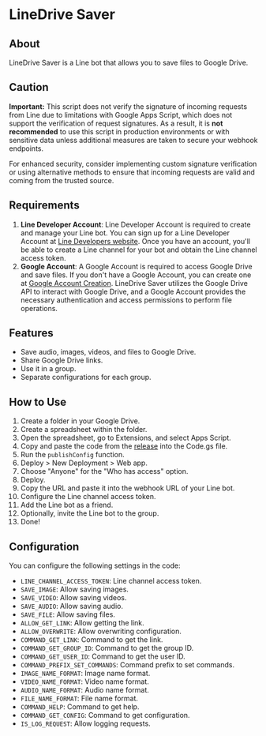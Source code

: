 # LineDrive Saver

## About

LineDrive Saver is a Line bot that allows you to save files to Google Drive.

## Caution

**Important:** This script does not verify the signature of incoming requests from Line due to limitations with Google Apps Script, which does not support the verification of request signatures. As a result, it is **not recommended** to use this script in production environments or with sensitive data unless additional measures are taken to secure your webhook endpoints.

For enhanced security, consider implementing custom signature verification or using alternative methods to ensure that incoming requests are valid and coming from the trusted source.

## Requirements

1. **Line Developer Account**: Line Developer Account is required to create and manage your Line bot. You can sign up for a Line Developer Account at [Line Developers website](https://developers.line.biz/en/). Once you have an account, you'll be able to create a Line channel for your bot and obtain the Line channel access token.
2. **Google Account**: A Google Account is required to access Google Drive and save files. If you don't have a Google Account, you can create one at [Google Account Creation](https://accounts.google.com/signup). LineDrive Saver utilizes the Google Drive API to interact with Google Drive, and a Google Account provides the necessary authentication and access permissions to perform file operations.

## Features

- Save audio, images, videos, and files to Google Drive.
- Share Google Drive links.
- Use it in a group.
- Separate configurations for each group.

## How to Use

1. Create a folder in your Google Drive.
2. Create a spreadsheet within the folder.
3. Open the spreadsheet, go to Extensions, and select Apps Script.
4. Copy and paste the code from the [release](https://github.com/Plong-Wasin/line-drive-saver/releases/) into the Code.gs file.
5. Run the `publishConfig` function.
6. Deploy > New Deployment > Web app.
7. Choose "Anyone" for the "Who has access" option.
8. Deploy.
9. Copy the URL and paste it into the webhook URL of your Line bot.
10. Configure the Line channel access token.
11. Add the Line bot as a friend.
12. Optionally, invite the Line bot to the group.
13. Done!

## Configuration

You can configure the following settings in the code:

- `LINE_CHANNEL_ACCESS_TOKEN`: Line channel access token.
- `SAVE_IMAGE`: Allow saving images.
- `SAVE_VIDEO`: Allow saving videos.
- `SAVE_AUDIO`: Allow saving audio.
- `SAVE_FILE`: Allow saving files.
- `ALLOW_GET_LINK`: Allow getting the link.
- `ALLOW_OVERWRITE`: Allow overwriting configuration.
- `COMMAND_GET_LINK`: Command to get the link.
- `COMMAND_GET_GROUP_ID`: Command to get the group ID.
- `COMMAND_GET_USER_ID`: Command to get the user ID.
- `COMMAND_PREFIX_SET_COMMANDS`: Command prefix to set commands.
- `IMAGE_NAME_FORMAT`: Image name format.
- `VIDEO_NAME_FORMAT`: Video name format.
- `AUDIO_NAME_FORMAT`: Audio name format.
- `FILE_NAME_FORMAT`: File name format.
- `COMMAND_HELP`: Command to get help.
- `COMMAND_GET_CONFIG`: Command to get configuration.
- `IS_LOG_REQUEST`: Allow logging requests.
